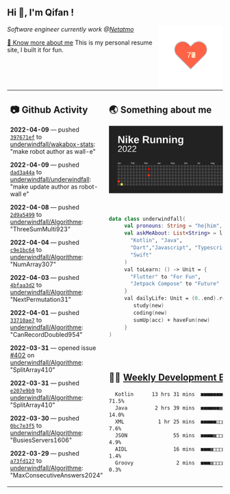 <h2> Hi 👋, I'm Qifan ! </h2>
<a href="https://github.com/underwindfall/iBeats"><img align="right" width="150px" src="https://raw.githubusercontent.com/underwindfall/iBeats/main/files/heart.svg"/></a>
<p><em>Software engineer currently work @<a href="https://www.netatmo.com">Netatmo</a></em></p>
<p><a href="https://qifanyang.com/resume" target="_blank"> 🔭 Know more about me</a> This is my personal resume site, I built it for fun.</p>
<table><tr><td valign="top" rowspan="2">

 ## 📷 Github Activity
 <!-- githubActivity starts -->
  **2022-04-09** — pushed [`397671ef`](https://github.com/underwindfall/wakabox-stats/commit/397671ef363777ee7f1ae235baaf3cad7a3a2450) to [underwindfall/wakabox-stats](https://api.github.com/repos/underwindfall/wakabox-stats): "make robot author as wall-e"

  **2022-04-09** — pushed [`dad3a44a`](https://github.com/underwindfall/underwindfall/commit/dad3a44af8eaab403ba6fc704a92c90bec64d140) to [underwindfall/underwindfall](https://api.github.com/repos/underwindfall/underwindfall): "make update author as robot-wall e"

  **2022-04-08** — pushed [`2d9a5499`](https://github.com/underwindfall/Algorithme/commit/2d9a549979bdd9c13a8615f6e53eb0cb81154fef) to [underwindfall/Algorithme](https://api.github.com/repos/underwindfall/Algorithme): "ThreeSumMulti923"

  **2022-04-04** — pushed [`c9e1bc64`](https://github.com/underwindfall/Algorithme/commit/c9e1bc647c665238678930d7ad97dccc0af45599) to [underwindfall/Algorithme](https://api.github.com/repos/underwindfall/Algorithme): "NumArray307"

  **2022-04-03** — pushed [`4bfaa3d2`](https://github.com/underwindfall/Algorithme/commit/4bfaa3d269997890f972982b8fb1da0b9226757a) to [underwindfall/Algorithme](https://api.github.com/repos/underwindfall/Algorithme): "NextPermutation31"

  **2022-04-01** — pushed [`33710ae7`](https://github.com/underwindfall/Algorithme/commit/33710ae7464bfc718edcf98eb909bc6a7e482332) to [underwindfall/Algorithme](https://api.github.com/repos/underwindfall/Algorithme): "CanRecordDoubled954"

  **2022-03-31** — opened issue [#402](https://api.github.com/repos/underwindfall/Algorithme/issues/402) on [underwindfall/Algorithme](https://api.github.com/repos/underwindfall/Algorithme): "SplitArray410"

  **2022-03-31** — pushed [`e207e9b9`](https://github.com/underwindfall/Algorithme/commit/e207e9b918dfee5c9a794d55fd389f9221119853) to [underwindfall/Algorithme](https://api.github.com/repos/underwindfall/Algorithme): "SplitArray410"

  **2022-03-30** — pushed [`0bc7e3f5`](https://github.com/underwindfall/Algorithme/commit/0bc7e3f52379b12cf818594ab67d98781515cb1f) to [underwindfall/Algorithme](https://api.github.com/repos/underwindfall/Algorithme): "BusiesServers1606"

  **2022-03-29** — pushed [`a73fd127`](https://github.com/underwindfall/Algorithme/commit/a73fd1277a344963b7fda6e4a53130211dd67d7b) to [underwindfall/Algorithme](https://api.github.com/repos/underwindfall/Algorithme): "MaxConsecutiveAnswers2024"
 <!-- githubActivity ends -->
 </td><td valign="top">

 ## 🌏 Something about me
 <!-- profile starts -->
 <a href="https://github.com/underwindfall" width="100%">
   <img src="https://github.com/underwindfall/GitHubPoster/blob/main/examples/nike.svg"/>
 </a>
 <br/>
 <br/>
 <br/>

 ```kotlin
 data class underwindfall(
      val pronouns: String = "he|him",
      val askMeAbout: List<String> = listOf(
        "Kotlin", "Java",
        "Dart","Javascript", "Typescript",
        "Swift"
      )
      val toLearn: () -> Unit = {
        "Flutter" to "For Fun",
        "Jetpack Compose" to "Future"
      }
      val dailyLife: Unit = (0..end).reduce { acc, new ->
         study(new)
         coding(new)
         sumUp(acc) + haveFun(new)
      }
 )
 ```
 <!-- profile ends -->
 </td></tr><tr><td valign="top">

 ## 🏊‍♂️ <a href="https://gist.github.com/underwindfall/377ee88ba1fabd1e93516e48ca9c61eb" target="_blank">Weekly Development Breakdown</a>
  <!-- codeTime starts -->
  ```text
    Kotlin      13 hrs 31 mins  ■■■■■■■■■■■■■■■■■■■■▦□□□  71.5%
    Java         2 hrs 39 mins  ■■■■■■▦□□□□□□□□□□□□□□□□□  14.0%
    XML           1 hr 25 mins  ■■■■■◱□□□□□□□□□□□□□□□□□□   7.6%
    JSON               55 mins  ■■■■▦□□□□□□□□□□□□□□□□□□□   4.9%
    AIDL               16 mins  ■■■▦□□□□□□□□□□□□□□□□□□□□   1.4%
    Groovy              2 mins  ■■■▥□□□□□□□□□□□□□□□□□□□□   0.3%
  ```
  <!-- codeTime starts -->
  </td></tr></table>